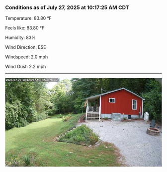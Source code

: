 ### Conditions as of July 27, 2025 at 10:17:25 AM CDT 

Temperature: 83.80 &deg;F

Feels like: 83.80 &deg;F

Humidity: 83%

Wind Direction: ESE

Windspeed: 2.0 mph

Wind Gust: 2.2 mph

---

<img src="./images/latest.jpeg"/>

